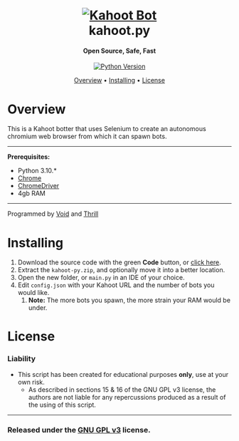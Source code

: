 <h1 align="center">
  <br>
  <a href="https://github.com/Void-ux/KahootBotter"><img src="https://cdn.discordapp.com/attachments/927190003061256224/940887177217343528/kahoot.png" alt="Kahoot Bot"></a>
  <br>
  kahoot.py
  <br>
</h1>

<h4 align="center">Open Source, Safe, Fast</h4>

<p align="center">
  <a href="https://www.python.org/downloads/">
    <img alt="Python Version" src="https://img.shields.io/badge/python-3.10.2-blue.svg">
  </a>
</p>

<p align="center">
  <a href="#overview">Overview</a>
  •
  <a href="#installing">Installing</a>
  •
  <a href="#license">License</a>
</p>

# Overview

This is a Kahoot botter that uses Selenium to create an autonomous chromium web browser from which it can spawn bots.

---
**Prerequisites:**
- Python 3.10.*
- [Chrome](https://www.google.com/chrome/)
- [ChromeDriver](https://chromedriver.chromium.org/downloads)
- 4gb RAM
---
Programmed by [Void](https://github.com/Void-ux) and [Thrill](https://github.com/Kalaborative)

# Installing

1. Download the source code with the green **Code** button, or <a href="https://github.com/Void-ux/kahoot.py/archive/refs/heads/master.zip">click here</a>.
2. Extract the `kahoot-py.zip`, and optionally move it into a better location.
3. Open the new folder, or `main.py` in an IDE of your choice.
4. Edit `config.json` with your Kahoot URL and the number of bots you would like.
   1. **Note:** The more bots you spawn, the more strain your RAM would be under.

# License

### **Liability**
- This script has been created for educational purposes **only**, use at your own risk. 
    - As described in sections 15 & 16 of the GNU GPL v3 license, the authors are not liable for any repercussions produced as a result of the using of this script. 
---
### Released under the [GNU GPL v3](https://www.gnu.org/licenses/gpl-3.0.en.html) license.